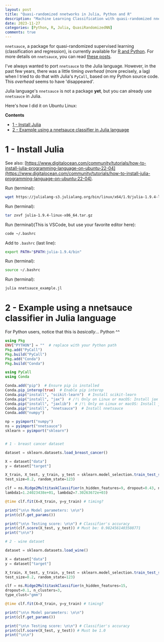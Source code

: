 ```yaml
---
layout: post
title: "Quasi-randomized nnetworks in Julia, Python and R"
description: "Machine Learning Classification with quasi-randomized nnetworks in Julia, Python and R"
date: 2023-11-27
categories: [Python, R, Julia, QuasiRandomizedNN]
comments: true
---
```


`nnetsauce`, a package for quasi-randomized supervised learning (classification and regression), is currently available for [R and Python](https://github.com/Techtonique/nnetsauce). For more details on `nnetsauce`, you can read [these posts](https://thierrymoudiki.github.io/blog/#QuasiRandomizedNN). 

I've always wanted to port `nnetsauce` to the Julia language. However, in the past few years, there was a little timing _overhead_ (more precisely, a lag) when I tried to do that with Julia's `PyCall`, based on my Python source code. This _overhead_ seems to have 'disappeared'. 

Julia language's `nnetsauce` is not a package **yet**, but you can already use `nnetsauce` in Julia. 

Here's how I did it on Ubuntu Linux: 

**Contents**

<ul>
 <li> <a href="#1---install-julia">1 - Install Julia</a> </li>
 <li> <a href="#2---example-using-a-nnetsauce-classifier-in-julia-language">2 - Example using a nnetsauce classifier in Julia language</a> </li>
</ul>


# 1 - Install Julia

See also: [https://www.digitalocean.com/community/tutorials/how-to-install-julia-programming-language-on-ubuntu-22-04](https://www.digitalocean.com/community/tutorials/how-to-install-julia-programming-language-on-ubuntu-22-04). 


Run (terminal):
```bash
wget https://julialang-s3.julialang.org/bin/linux/x64/1.9/julia-1.9.4-linux-x86_64.tar.gz
```

Run (terminal):
```bash
tar zxvf julia-1.9.4-linux-x86_64.tar.gz
```
Run (terminal)(This is VSCode, but use your favorite editor here):
```bash
code ~/.bashrc
```

Add to `.bashrc` (last line): 
```bash
export PATH="$PATH:julia-1.9.4/bin"
```

Run (terminal): 
```bash
source ~/.bashrc
```

Run (terminal): 
```bash
julia nnetsauce_example.jl
```

# 2 - Example using a nnetsauce classifier in Julia language

For Python users, notice that this is _basically_... Python ^^

```julia
using Pkg
ENV["PYTHON"] = ""  # replace with your Python path
Pkg.add("PyCall")
Pkg.build("PyCall")
Pkg.add("Conda")
Pkg.build("Conda")

using PyCall
using Conda

Conda.add("pip")  # Ensure pip is installed
Conda.pip_interop(true)  # Enable pip interop
Conda.pip("install", "scikit-learn")  # Install scikit-learn
Conda.pip("install", "jax")  # /!\ Only on Linux or macOS: Install jax
Conda.pip("install", "jaxlib")  # /!\ Only on Linux or macOS: Install jaxlib
Conda.pip("install", "nnetsauce")  # Install nnetsauce
Conda.add("numpy")

np = pyimport("numpy")
ns = pyimport("nnetsauce")
sklearn = pyimport("sklearn")


# 1 - breast cancer dataset

dataset = sklearn.datasets.load_breast_cancer()

X = dataset["data"]
y = dataset["target"]

X_train, X_test, y_train, y_test = sklearn.model_selection.train_test_split(X, y, 
test_size=0.2, random_state=123)

clf = ns.Ridge2MultitaskClassifier(n_hidden_features=9, dropout=0.43, n_clusters=1, 
lambda1=1.24023438e+01, lambda2=7.30263672e+03)

@time clf.fit(X=X_train, y=y_train) # timing?

print("\n\n Model parameters: \n\n")
print(clf.get_params())

print("\n\n Testing score: \n\n") # Classifier's accuracy
print(clf.score(X_test, y_test)) # Must be: 0.9824561403508771
print("\n\n")
```

```julia
# 2 - wine dataset

dataset = sklearn.datasets.load_wine()

X = dataset["data"]
y = dataset["target"]

X_train, X_test, y_train, y_test = sklearn.model_selection.train_test_split(X, y, 
test_size=0.2, random_state=123)

clf = ns.Ridge2MultitaskClassifier(n_hidden_features=15,
dropout=0.1, n_clusters=3, 
type_clust="gmm")

@time clf.fit(X=X_train, y=y_train) # timing?

print("\n\n Model parameters: \n\n")
print(clf.get_params())

print("\n\n Testing score: \n\n") # Classifier's accuracy
print(clf.score(X_test, y_test)) # Must be 1.0
print("\n\n")
```